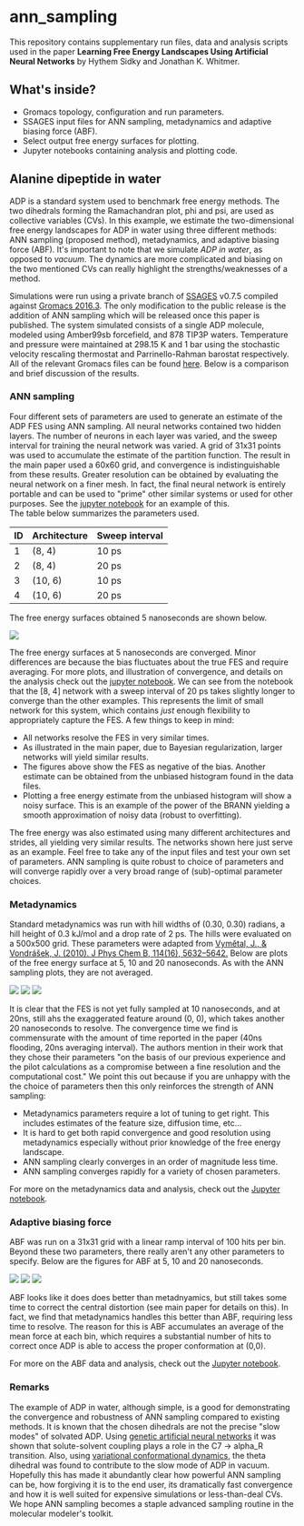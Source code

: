 # ann_sampling
This repository contains supplementary run files, data and analysis scripts used in the paper 
**Learning Free Energy Landscapes Using Artificial Neural Networks** by Hythem Sidky and Jonathan K. Whitmer. 

## What's inside? 
- Gromacs topology, configuration and run parameters.
- SSAGES input files for ANN sampling, metadynamics and adaptive biasing force (ABF).
- Select output free energy surfaces for plotting.
- Jupyter notebooks containing analysis and plotting code. 

## Alanine dipeptide in water
ADP is a standard system used to benchmark free energy methods. The two dihedrals forming the Ramachandran 
plot, phi and psi, are used as collective variables (CVs). In this example, we estimate the two-dimensional free
energy landscapes for ADP in water using three different methods: ANN sampling (proposed method), metadynamics, 
and adaptive biasing force (ABF). It's important to note that we simulate *ADP in water*, as opposed to *vacuum*. 
The dynamics are more complicated and biasing on the two mentioned CVs can really highlight the strengths/weaknesses 
of a method. 

Simulations were run using a private branch of [SSAGES](https://github.com/MICCoM/SSAGES-public) v0.7.5 compiled against 
[Gromacs 2016.3](http://manual.gromacs.org/documentation/2016.3/download.html). The only modification to the public 
release is the addition of ANN sampling which will be released once this paper is published. The system simulated 
consists of a single ADP molecule, modeled using Amber99sb forcefield, and 878 TIP3P waters. Temperature and 
pressure were maintained at 298.15 K and 1 bar using the stochastic velocity rescaling thermostat and Parrinello-Rahman
barostat respectively. All of the relevant Gromacs files can be found [here](alanine_dipeptide/system). Below is a 
comparison and brief discussion of the results.

### ANN sampling

Four different sets of parameters are used to generate an estimate of the ADP FES using ANN sampling. All neural 
networks contained two hidden layers. The number of neurons in each layer was varied, and the sweep interval for
training the neural network was varied. A grid of 31x31 points was used to accumulate the estimate of the partition
function. The result in the main paper used a 60x60 grid, and convergence is indistinguishable from these results. 
Greater resolution can be obtained by evaluating the neural network on a finer mesh. In fact, the final neural network 
is entirely portable and can be used to "prime" other similar systems or used for other purposes. See the 
[jupyter notebook](alanine_dipeptide/ann/ann_plot_data.ipynb) for an example of this.  
The table below summarizes the parameters used.

| ID | Architecture | Sweep interval | 
|----|--------------|----------------|
| 1  |   (8, 4)     |      10 ps     |
| 2  |   (8, 4)     |      20 ps     |
| 3  |   (10, 6)    |      10 ps     |
| 4  |   (10, 6)    |      20 ps     |

The free energy surfaces obtained 5 nanoseconds are shown below.

<img src="alanine_dipeptide/ann/ann_5.0ns.png" />

The free energy surfaces at 5 nanoseconds are converged. Minor differences are because the bias fluctuates about the 
true FES and require averaging. For more plots, and illustration of convergence, and details on the analysis check out 
the [jupyter notebook](alanine_dipeptide/ann/ann_plot_data.ipynb). We can see from the notebook that the [8, 4] network with a sweep interval of 20 ps takes slightly longer to converge than the other examples. This represents the limit 
of small network for this system, which contains *just* enough flexibility to appropriately capture the FES. 
A few things to keep in mind: 

- All networks resolve the FES in very similar times. 
- As illustrated in the main paper, due to Bayesian regularization, larger networks will yield similar results.
- The figures above show the FES as negative of the bias. Another estimate can be obtained from the unbiased
  histogram found in the data files.
- Plotting a free energy estimate from the unbiased histogram will show a noisy surface. This 
  is an example of the power of the BRANN yielding a smooth approximation of noisy data (robust to overfitting).

The free energy was also estimated using many different architectures and strides, all yielding very similar results.
The networks shown here just serve as an example. Feel free to take any of the input files and test your own set of parameters. 
ANN sampling is quite robust to choice of parameters and will converge rapidly over a very broad range of (sub)-optimal parameter 
choices.

### Metadynamics 

Standard metadynamics was run with hill widths of (0.30, 0.30) radians, a hill height of 0.3 kJ/mol and a drop 
rate of 2 ps. The hills were evaluated on a 500x500 grid. These parameters were adapted from 
[Vymětal, J., & Vondrášek, J. (2010). J Phys Chem B, 114(16), 5632–5642.](https://doi.org/10.1021/jp100950w) Below are 
plots of the free energy surface at 5, 10 and 20 nanoseconds. As with the ANN sampling plots, they are not averaged.

<img src="alanine_dipeptide/meta/meta_5.0ns.png" />
<img src="alanine_dipeptide/meta/meta_10.0ns.png" />
<img src="alanine_dipeptide/meta/meta_20.0ns.png" />

It is clear that the FES is not yet fully sampled at 10 nanoseconds, and at 20ns, still ahs the exaggerated feature around (0, 0), 
which takes another 20 nanoseconds to resolve. The convergence time we find is commensurate with the amount of time reported in the 
paper (40ns flooding, 20ns averaging interval). The authors mention in their work that they chose their parameters "on the basis of our previous experience and the pilot calculations as a compromise between a fine resolution and the computational cost." We point this out because if you are unhappy with the the choice of parameters then this only reinforces the strength of ANN sampling: 

- Metadynamics parameters require a lot of tuning to get right. This includes estimates of the feature size, diffusion time, etc... 
- It is hard to get both rapid convergence and good resolution using metadynamics especially without prior knowledge of the free 
  energy landscape. 
- ANN sampling clearly converges in an order of magnitude less time. 
- ANN sampling converges rapidly for a variety of chosen parameters.

For more on the metadynamics data and analysis, check out the [Jupyter notebook](alanine_dipeptide/meta/meta_plot_data.ipynb).

### Adaptive biasing force 

ABF was run on a 31x31 grid with a linear ramp interval of 100 hits per bin. Beyond these two parameters, there really aren't any other 
parameters to specify. Below are the figures for ABF at 5, 10 and 20 nanoseconds. 

<img src="alanine_dipeptide/abf/abf_5.0ns.png" />
<img src="alanine_dipeptide/abf/abf_10.0ns.png" />
<img src="alanine_dipeptide/abf/abf_20.0ns.png" />

ABF looks like it does does better than metadnyamics, but still takes some time to correct the central distortion (see main paper for 
details on this). In fact, we find that metadynamics handles this better than ABF, requiring less time to resolve. The reason for this 
is ABF accumulates an average of the mean force at each bin, which requires a substantial number of hits to correct once ADP is able 
to access the proper conformation at (0,0).

For more on the ABF data and analysis, check out the [Jupyter notebook](alanine_dipeptide/abf/abf_plot_data.ipynb).


### Remarks 

The example of ADP in water, although simple, is a good for demonstrating the convergence and robustness of ANN sampling 
compared to existing methods. It is known that the chosen dihedrals are not the precise "slow modes" of solvated ADP. 
Using [genetic artificial neural networks](https://doi.org/10.1021/jp045546c) it was shown that solute-solvent coupling 
plays a role in the C7 -> alpha_R transition. Also, using [variational conformational dynamics](https://arxiv.org/pdf/1703.08777.pdf), 
the theta dihedral was found to contribute to the slow mode of ADP in vacuum. Hopefully this has made it abundantly clear 
how powerful ANN sampling can be, how forgiving it is to the end user, its dramatically fast convergence and how it is 
well suited for expensive simulations or less-than-deal CVs. We hope ANN sampling becomes a staple advanced sampling routine 
in the molecular modeler's toolkit.

